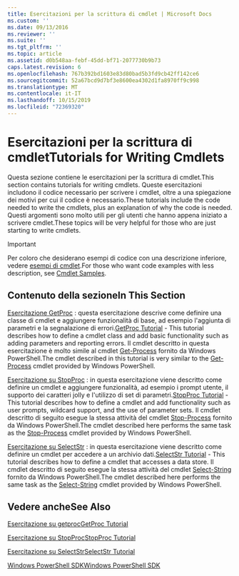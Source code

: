 ```yaml
---
title: Esercitazioni per la scrittura di cmdlet | Microsoft Docs
ms.custom: ''
ms.date: 09/13/2016
ms.reviewer: ''
ms.suite: ''
ms.tgt_pltfrm: ''
ms.topic: article
ms.assetid: d0b548aa-febf-45dd-bf71-2077730b9b73
caps.latest.revision: 6
ms.openlocfilehash: 767b392bd1603e83d80bad5b3fd9cb42ff142ce6
ms.sourcegitcommit: 52a67bcd9d7bf3e8600ea4302d1fa8970ff9c998
ms.translationtype: MT
ms.contentlocale: it-IT
ms.lasthandoff: 10/15/2019
ms.locfileid: "72369320"
---
```

# <a name="tutorials-for-writing-cmdlets"></a><span data-ttu-id="815d6-102">Esercitazioni per la scrittura di cmdlet</span><span class="sxs-lookup"><span data-stu-id="815d6-102">Tutorials for Writing Cmdlets</span></span>

<span data-ttu-id="815d6-103">Questa sezione contiene le esercitazioni per la scrittura di cmdlet.</span><span class="sxs-lookup"><span data-stu-id="815d6-103">This section contains tutorials for writing cmdlets.</span></span> <span data-ttu-id="815d6-104">Queste esercitazioni includono il codice necessario per scrivere i cmdlet, oltre a una spiegazione dei motivi per cui il codice è necessario.</span><span class="sxs-lookup"><span data-stu-id="815d6-104">These tutorials include the code needed to write the cmdlets, plus an explanation of why the code is needed.</span></span> <span data-ttu-id="815d6-105">Questi argomenti sono molto utili per gli utenti che hanno appena iniziato a scrivere cmdlet.</span><span class="sxs-lookup"><span data-stu-id="815d6-105">These topics will be very helpful for those who are just starting to write cmdlets.</span></span>

> [!IMPORTANT]
> <span data-ttu-id="815d6-106">Per coloro che desiderano esempi di codice con una descrizione inferiore, vedere [esempi di cmdlet](./cmdlet-samples.md).</span><span class="sxs-lookup"><span data-stu-id="815d6-106">For those who want code examples with less description, see [Cmdlet Samples](./cmdlet-samples.md).</span></span>

## <a name="in-this-section"></a><span data-ttu-id="815d6-107">Contenuto della sezione</span><span class="sxs-lookup"><span data-stu-id="815d6-107">In This Section</span></span>

<span data-ttu-id="815d6-108">[Esercitazione GetProc](./getproc-tutorial.md) : questa esercitazione descrive come definire una classe di cmdlet e aggiungere funzionalità di base, ad esempio l'aggiunta di parametri e la segnalazione di errori.</span><span class="sxs-lookup"><span data-stu-id="815d6-108">[GetProc Tutorial](./getproc-tutorial.md) - This tutorial describes how to define a cmdlet class and add basic functionality such as adding parameters and reporting errors.</span></span> <span data-ttu-id="815d6-109">Il cmdlet descritto in questa esercitazione è molto simile al cmdlet [Get-Process](/powershell/module/Microsoft.PowerShell.Management/Get-Process) fornito da Windows PowerShell.</span><span class="sxs-lookup"><span data-stu-id="815d6-109">The cmdlet described in this tutorial is very similar to the [Get-Process](/powershell/module/Microsoft.PowerShell.Management/Get-Process) cmdlet provided by Windows PowerShell.</span></span>

<span data-ttu-id="815d6-110">[Esercitazione su StopProc](./stopproc-tutorial.md) : in questa esercitazione viene descritto come definire un cmdlet e aggiungere funzionalità, ad esempio i prompt utente, il supporto dei caratteri jolly e l'utilizzo di set di parametri.</span><span class="sxs-lookup"><span data-stu-id="815d6-110">[StopProc Tutorial](./stopproc-tutorial.md) - This tutorial describes how to define a cmdlet and add functionality such as user prompts, wildcard support, and the use of parameter sets.</span></span> <span data-ttu-id="815d6-111">Il cmdlet descritto di seguito esegue la stessa attività del cmdlet [Stop-Process](/powershell/module/Microsoft.PowerShell.Management/Stop-Process) fornito da Windows PowerShell.</span><span class="sxs-lookup"><span data-stu-id="815d6-111">The cmdlet described here performs the same task as the [Stop-Process](/powershell/module/Microsoft.PowerShell.Management/Stop-Process) cmdlet provided by Windows PowerShell.</span></span>

<span data-ttu-id="815d6-112">[Esercitazione su SelectStr](./selectstr-tutorial.md) : in questa esercitazione viene descritto come definire un cmdlet per accedere a un archivio dati.</span><span class="sxs-lookup"><span data-stu-id="815d6-112">[SelectStr Tutorial](./selectstr-tutorial.md) - This tutorial describes how to define a cmdlet that accesses a data store.</span></span> <span data-ttu-id="815d6-113">Il cmdlet descritto di seguito esegue la stessa attività del cmdlet [Select-String](/powershell/module/microsoft.powershell.utility/select-string) fornito da Windows PowerShell.</span><span class="sxs-lookup"><span data-stu-id="815d6-113">The cmdlet described here performs the same task as the [Select-String](/powershell/module/microsoft.powershell.utility/select-string) cmdlet provided by Windows PowerShell.</span></span>

## <a name="see-also"></a><span data-ttu-id="815d6-114">Vedere anche</span><span class="sxs-lookup"><span data-stu-id="815d6-114">See Also</span></span>

[<span data-ttu-id="815d6-115">Esercitazione su getproc</span><span class="sxs-lookup"><span data-stu-id="815d6-115">GetProc Tutorial</span></span>](./getproc-tutorial.md)

[<span data-ttu-id="815d6-116">Esercitazione su StopProc</span><span class="sxs-lookup"><span data-stu-id="815d6-116">StopProc Tutorial</span></span>](./stopproc-tutorial.md)

[<span data-ttu-id="815d6-117">Esercitazione su SelectStr</span><span class="sxs-lookup"><span data-stu-id="815d6-117">SelectStr Tutorial</span></span>](./selectstr-tutorial.md)

[<span data-ttu-id="815d6-118">Windows PowerShell SDK</span><span class="sxs-lookup"><span data-stu-id="815d6-118">Windows PowerShell SDK</span></span>](../windows-powershell-reference.md)
